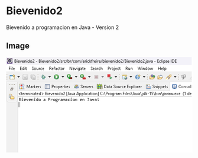 # Bievenido2
 Bievenido a programacion en Java - Version 2

## Image
![Currículo no Computador](bievenido_2.png)

